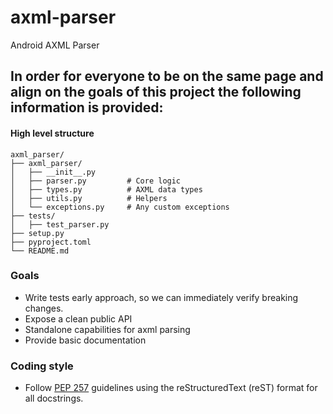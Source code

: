 # axml-parser
Android AXML Parser


## In order for everyone to be on the same page and align on the goals of this project the following information is provided:

#### High level structure
~~~~
axml_parser/
├── axml_parser/
│   ├── __init__.py
│   ├── parser.py         # Core logic
│   ├── types.py          # AXML data types
│   ├── utils.py          # Helpers
│   └── exceptions.py     # Any custom exceptions
├── tests/
│   ├── test_parser.py
├── setup.py
├── pyproject.toml
└── README.md
~~~~

### Goals
 - Write tests early approach, so we can immediately verify breaking changes.
 - Expose a clean public API
 - Standalone capabilities for axml parsing
 - Provide basic documentation


### Coding style
 - Follow [PEP 257](https://peps.python.org/pep-0257/) guidelines using the reStructuredText (reST) format for all docstrings.